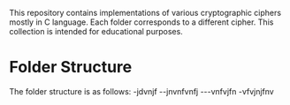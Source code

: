This repository contains implementations of various cryptographic ciphers mostly in C language. Each folder corresponds to a different cipher. This collection is intended for educational purposes.

# Folder Structure
The folder structure is as follows:
\-jdvnjf
\--jnvnfvnfj
\---vnfvjfn
\-vfvjnjfnv
